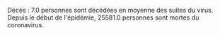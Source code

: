 Décès : 7.0 personnes sont décédées en moyenne des suites du virus. Depuis le début de l'épidémie, 25581.0 personnes sont mortes du coronavirus.